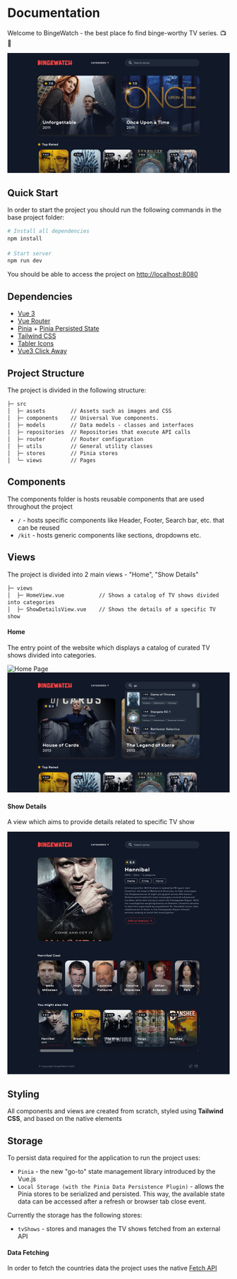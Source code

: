 # Documentation
Welcome to BingeWatch - the best place fo find binge-worthy TV series. 📺🍿

![Hero Section - Ho Page](./public/screenshots/hero.png)

## Quick Start
In order to start the project you should run the following commands in the base project folder:

```bash
# Install all dependencies
npm install

# Start server
npm run dev
```
You should be able to access the project on [http://localhost:8080](http://localhost:8080)

## Dependencies
- [Vue 3](https://vuejs.org/)
- [Vue Router](https://router.vuejs.org/)
- [Pinia](https://pinia.vuejs.org/) + [Pinia Persisted State](https://prazdevs.github.io/pinia-plugin-persistedstate/)
- [Tailwind CSS](https://tailwindcss.com)
- [Tabler Icons](https://tabler-icons.io/)
- [Vue3 Click Away](https://github.com/VinceG/vue-click-away)


## Project Structure
The project is divided in the following structure:
```text
├─ src
│  ├─ assets        // Assets such as images and CSS
│  ├─ components    // Universal Vue components.
│  ├─ models        // Data models - classes and interfaces
│  ├─ repositories  // Repositories that execute API calls
│  ├─ router        // Router configuration
│  ├─ utils         // General utility classes
│  ├─ stores        // Pinia stores
│  └─ views         // Pages
```

## Components
The components folder is hosts reusable components that are used throughout the project
- `/` - hosts specific components like Header, Footer, Search bar, etc. that can be reused
- `/kit` - hosts generic components like sections, dropdowns etc. 


## Views
The project is divided into 2 main views - "Home", "Show Details"
```text
├─ views
│  ├─ HomeView.vue           // Shows a catalog of TV shows divided into categories
│  ├─ ShowDetailsView.vue    // Shows the details of a specific TV show
```

#### Home
The entry point of the website which displays a catalog of curated TV shows divided into categories.

![Home Page](./public/screenshots/home.png)
![Home Seach](./public/screenshots/search.png)

#### Show Details
A view which aims to provide details related to specific TV show

![Show Details Page](./public/screenshots/show-details.png)

## Styling
All components and views are created from scratch, styled using **Tailwind CSS**, and based on the native elements

## Storage
To persist data required for the application to run the project uses:
- `Pinia` - the new "go-to" state management library introduced by the Vue.js
- `Local Storage (with the Pinia Data Persistence Plugin)` - allows the Pinia stores to be serialized and persisted. This way, the available state data can be accessed after a refresh or browser tab close event.

Currently the storage has the following stores:
- `tvShows` - stores and manages the TV shows fetched from an external API


#### Data Fetching
In order to fetch the countries data the project uses the native [Fetch API](https://developer.mozilla.org/en-US/docs/Web/API/Fetch_API)